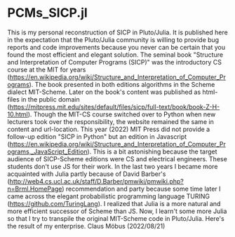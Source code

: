 # PCMs_SICP.jl
This is my personal reconstruction of SICP in Pluto/Julia. It is published here in the expectation that the Pluto/Julia community is willing to provide bug reports and code improvements because you never can be certain that you found the most efficient and elegant solution. 
The seminal book "Structure and Interpretation of Computer Programs (SICP)" was the introductory CS course at the MIT for years (https://en.wikipedia.org/wiki/Structure_and_Interpretation_of_Computer_Programs). The book presented in both editions algorithms in the Scheme dialect MIT-Scheme. Later on the book's content was published as html-files in the public domain (https://mitpress.mit.edu/sites/default/files/sicp/full-text/book/book-Z-H-10.html). 
Though the MIT-CS course switched over to Python when new lecturers took over the responsibility, the website remained the same in content and url-location.
This year (2022) MIT Press did not provide a follow-up edition "SICP in Python" but an edition in Javascript (https://en.wikipedia.org/wiki/Structure_and_Interpretation_of_Computer_Programs,_JavaScript_Edition). This is a bit astonishing because the target audience of SICP-Scheme editions were CS and electrical engineers. These students don't use JS for their work.
In the last two years I became more acquainted with Julia partly because of David Barber's (http://web4.cs.ucl.ac.uk/staff/D.Barber/pmwiki/pmwiki.php?n=Brml.HomePage) recommendation and party because some time later I came across the elegant probabilistic programming language TURING (https://github.com/TuringLang). I realized that Julia is a more natural and more efficient successor of Scheme than JS. 
Now, I learn't some more Julia so that I try to transpile the original MIT-Scheme code in Pluto/Julia. Here's the result of my enterprise.
Claus Möbus (2022/08/21)
